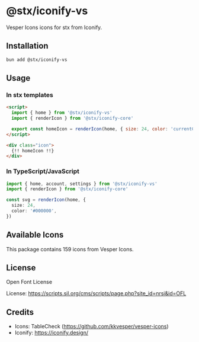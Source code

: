 # @stx/iconify-vs

Vesper Icons icons for stx from Iconify.

## Installation

```bash
bun add @stx/iconify-vs
```

## Usage

### In stx templates

```html
<script>
  import { home } from '@stx/iconify-vs'
  import { renderIcon } from '@stx/iconify-core'

  export const homeIcon = renderIcon(home, { size: 24, color: 'currentColor' })
</script>

<div class="icon">
  {!! homeIcon !!}
</div>
```

### In TypeScript/JavaScript

```typescript
import { home, account, settings } from '@stx/iconify-vs'
import { renderIcon } from '@stx/iconify-core'

const svg = renderIcon(home, {
  size: 24,
  color: '#000000',
})
```

## Available Icons

This package contains 159 icons from Vesper Icons.

## License

Open Font License

License: https://scripts.sil.org/cms/scripts/page.php?site_id=nrsi&id=OFL

## Credits

- Icons: TableCheck (https://github.com/kkvesper/vesper-icons)
- Iconify: https://iconify.design/
